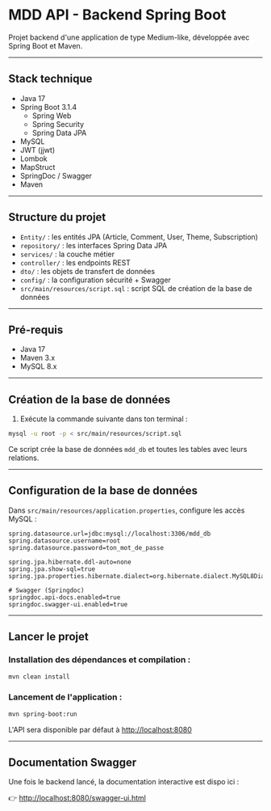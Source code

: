 # MDD API - Backend Spring Boot

Projet backend d'une application de type Medium-like, développée avec Spring Boot et Maven.

---

## Stack technique

- Java 17
- Spring Boot 3.1.4
    - Spring Web
    - Spring Security
    - Spring Data JPA
- MySQL
- JWT (jjwt)
- Lombok
- MapStruct
- SpringDoc / Swagger
- Maven

---

## Structure du projet

- `Entity/` : les entités JPA (Article, Comment, User, Theme, Subscription)
- `repository/` : les interfaces Spring Data JPA
- `services/` : la couche métier
- `controller/` : les endpoints REST
- `dto/` : les objets de transfert de données
- `config/` : la configuration sécurité + Swagger
- `src/main/resources/script.sql` : script SQL de création de la base de données

---

## Pré-requis

- Java 17
- Maven 3.x
- MySQL 8.x

---

## Création de la base de données

1. Exécute la commande suivante dans ton terminal :

```bash
mysql -u root -p < src/main/resources/script.sql
```

Ce script crée la base de données `mdd_db` et toutes les tables avec leurs relations.

---

## Configuration de la base de données

Dans `src/main/resources/application.properties`, configure les accès MySQL :

```properties
spring.datasource.url=jdbc:mysql://localhost:3306/mdd_db
spring.datasource.username=root
spring.datasource.password=ton_mot_de_passe

spring.jpa.hibernate.ddl-auto=none
spring.jpa.show-sql=true
spring.jpa.properties.hibernate.dialect=org.hibernate.dialect.MySQL8Dialect

# Swagger (Springdoc)
springdoc.api-docs.enabled=true
springdoc.swagger-ui.enabled=true
```

---

## Lancer le projet

### Installation des dépendances et compilation :

```bash
mvn clean install
```

### Lancement de l'application :

```bash
mvn spring-boot:run
```

L'API sera disponible par défaut à [http://localhost:8080](http://localhost:8080)

---

## Documentation Swagger

Une fois le backend lancé, la documentation interactive est dispo ici :

👉 [http://localhost:8080/swagger-ui.html](http://localhost:8080/swagger-ui.html)
